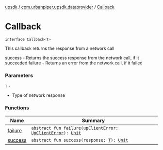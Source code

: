 [upsdk](../../index.md) / [com.urbanpiper.upsdk.dataprovider](../index.md) / [Callback](./index.md)

# Callback

`interface Callback<T>`

This callback returns the response from a network call

success - Returns the success response from the network call, if it succeeded
failure - Returns an error from the network call, if it failed

### Parameters

`T` -
* Type of network response

### Functions

| Name | Summary |
|---|---|
| [failure](failure.md) | `abstract fun failure(upClientError: `[`UpClientError`](../-up-client-error/index.md)`): `[`Unit`](https://kotlinlang.org/api/latest/jvm/stdlib/kotlin/-unit/index.html) |
| [success](success.md) | `abstract fun success(response: `[`T`](index.md#T)`): `[`Unit`](https://kotlinlang.org/api/latest/jvm/stdlib/kotlin/-unit/index.html) |
